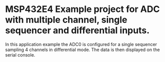 # MSP432E4 Example project for ADC with multiple channel, single sequencer and differential inputs.

In this application example the ADC0 is configured for a single sequencer sampling 4 channels in 
 differential mode. The data is then displayed on the serial console.